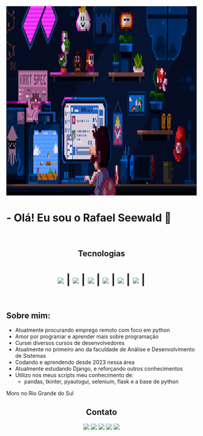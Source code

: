 
<div align="center">
     <img src="./gifbanner.gif" height="500" width="1000"></img>
</div>

<h1> - Olá! Eu sou o Rafael Seewald 👋 </h1>
<br>
<div align="center">
     <h2>Tecnologias</h1>
     <h1>
          <img align="center" src="https://cdn.jsdelivr.net/gh/devicons/devicon@latest/icons/python/python-original.svg" width="55" /> |
          <img align="center" src="https://cdn.jsdelivr.net/gh/devicons/devicon@latest/icons/html5/html5-original.svg" width="55" /> |
          <img align="center" src="https://cdn.jsdelivr.net/gh/devicons/devicon@latest/icons/css3/css3-original.svg" width="55" /> |
          <img align="center" src="https://cdn.jsdelivr.net/gh/devicons/devicon@latest/icons/django/django-plain-wordmark.svg" width="55" /> |
          <img align="center" src="https://cdn.jsdelivr.net/gh/devicons/devicon@latest/icons/flask/flask-original-wordmark.svg" width="55" /> |
          <img align="center" src="https://cdn.jsdelivr.net/gh/devicons/devicon@latest/icons/jupyter/jupyter-original-wordmark.svg" width="55" /> |
     </h1>
</div> 
<br>

## Sobre mim:

- Atualmente procurando emprego remoto com foco em python
- Amor por programar e aprender mais sobre programação 
- Cursei diversos cursos de desenvolvedores
- Atualmente no primeiro ano da faculdade de Análise e Desenvolvimento de Sistemas
- Codando e aprendendo desde 2023 nessa área
- Atualmente estudando Django, e reforçando outros conhecimentos
- Utilizo nos meus scripts meu conhecimento de:
     - pandas, tkinter, pyautogui, selenium, flask e a base de python
 
Moro no Rio Grande do Sul
<br>

<div align="center">
     <footer>
          <h2> Contato </h2>
          <a href="https://www.linkedin.com/in/rafael-vin%C3%ADcius-seewald-2341432b8/"><img src="https://img.shields.io/badge/LinkedIn-0077B5?style=for-the-badge&logo=linkedin&logoColor=white"></img></a>
          <a href="https://www.instagram.com/vinyyboy_seewald/"><img src="https://img.shields.io/badge/Instagram-E4405F?style=for-the-badge&logo=instagram&logoColor=white"></img></a>
          <a href="https://web.whatsapp.com/"><img src="https://img.shields.io/badge/WhatsApp-25D366?style=for-the-badge&logo=whatsapp&logoColor=white"></img></a>
          <a href="https://mail.google.com/mail/u/0/#inbox?compose=CllgCJlLWMTMvmHCFvsqmRDSQcJLLhXBGjbsDNrQmCbDvHJPXQlWCJfbsHctcZGXWCLNdTkqFGV"><img src="https://img.shields.io/badge/Gmail-D14836?style=for-the-badge&logo=gmail&logoColor=white"></img></a>
          <a href="https://www.instagram.com/vinyyboy_seewald/"><img src="https://img.shields.io/badge/website-000000?style=for-the-badge&logo=About.me&logoColor=white"></img></a>
     </footer>
</div>
